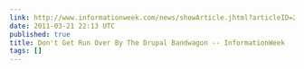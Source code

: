 ```yaml
---
link: http://www.informationweek.com/news/showArticle.jhtml?articleID=229300810
date: 2011-03-21 22:13 UTC
published: true
title: Don't Get Run Over By The Drupal Bandwagon -- InformationWeek
tags: []
---
```



